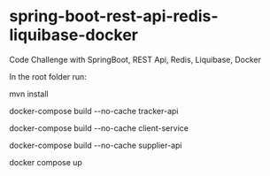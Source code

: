 # spring-boot-rest-api-redis-liquibase-docker
Code Challenge with SpringBoot, REST Api, Redis, Liquibase, Docker

In the root folder run:

mvn install

docker-compose build --no-cache tracker-api

docker-compose build --no-cache client-service

docker-compose build --no-cache supplier-api

docker compose up
